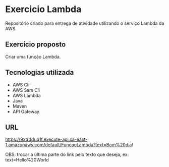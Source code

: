 # Exercicio Lambda
Repositório criado para entrega de atividade utilizando o serviço Lambda da AWS.

## Exercício proposto
Criar uma função Lambda.

## Tecnologias utilizada
- AWS Cli
- AWS Sam Cli
- AWS Lambda
- Java
- Maven
- API Gateway

## URL
https://9xtrdduq1f.execute-api.sa-east-1.amazonaws.com/default/FuncaoLambda?text=Bom%20dia!

OBS: trocar a última parte do link pelo texto que deseja, ex: text=Hello%20World
